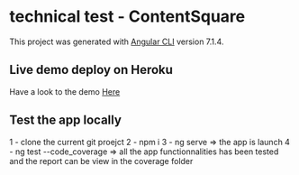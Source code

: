 #  technical test - ContentSquare

This project was generated with [Angular CLI](https://github.com/angular/angular-cli) version 7.1.4.

## Live demo deploy on Heroku

Have a look to the demo [Here](https://contentsquare.herokuapp.com)

## Test the app locally

1 - clone the current git proejct
2 - npm i 
3 - ng serve => the app is launch 
4 - ng test --code_coverage => all the app functionnalities has been tested and the report can be view in the coverage folder

